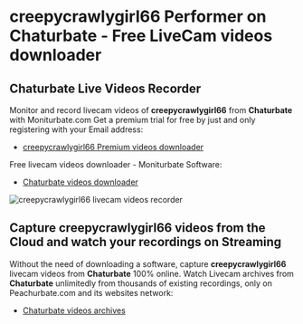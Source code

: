 # creepycrawlygirl66 Performer on Chaturbate - Free LiveCam videos downloader

## Chaturbate Live Videos Recorder

Monitor and record livecam videos of **creepycrawlygirl66** from **Chaturbate** with Moniturbate.com
Get a premium trial for free by just and only registering with your Email address:
* [creepycrawlygirl66 Premium videos downloader](https://moniturbate.com/request-demo-licence-key.html)

Free livecam videos downloader - Moniturbate Software:
* [Chaturbate videos downloader](https://moniturbate.com/moniturbate-download-software.html)

![creepycrawlygirl66 livecam videos recorder](https://peachurnet.com/templates/moniturbate-software.png)


## Capture creepycrawlygirl66 videos from the Cloud and watch your recordings on Streaming

Without the need of downloading a software, capture **creepycrawlygirl66** livecam videos from **Chaturbate** 100% online.
Watch Livecam archives from **Chaturbate** unlimitedly from thousands of existing recordings, only on Peachurbate.com and its websites network:
* [Chaturbate videos archives](https://peachurnet.com/)